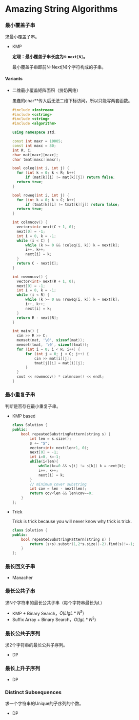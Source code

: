 # Amazing String Algorithms

### 最小覆盖子串

求最小覆盖子串。

* KMP

  **定理：最小覆盖子串长度为`N-next[N]`。**

  最小覆盖子串即前N-Next[N]个字符构成的子串。

#### Variants

* 二维最小覆盖矩阵面积（挤奶网络）

  愚蠢的char**传入后无法二维下标访问，所以只能写两套函数。

  ```c++
  #include <iostream>
  #include <cstring>
  #include <string>
  #include <algorithm>
  
  using namespace std;
  
  const int maxr = 10005;
  const int maxc = 80;
  int R, C;
  char mat[maxr][maxc];
  char tmat[maxc][maxr];
  
  bool coleq(int i, int j) {
  	for (int k = 0; k < R; k++)
  		if (mat[k][i] != mat[k][j]) return false;
  	return true;
  }
  
  bool roweq(int i, int j) {
  	for (int k = 0; k < C; k++)
  		if (tmat[k][i] != tmat[k][j]) return false;
  	return true;
  }
  
  int colmncov() {
  	vector<int> next(C + 1, 0);
  	next[0] = -1;
  	int i = 0, k = -1;
  	while (i < C) {
  		while (k >= 0 && !coleq(i, k)) k = next[k];
  		i++, k++;
  		next[i] = k;
  	}
  	return C - next[C];
  }
  
  int rowmncov() {
  	vector<int> next(R + 1, 0);
  	next[0] = -1;
  	int i = 0, k = -1;
  	while (i < R) {
  		while (k >= 0 && !roweq(i, k)) k = next[k];
  		i++, k++;
  		next[i] = k;
  	}
  	return R - next[R];
  }
  
  int main() {
  	cin >> R >> C;
  	memset(mat, '\0', sizeof(mat));
  	memset(tmat, '\0', sizeof(tmat));
  	for (int i = 0; i < R; i++) {
  		for (int j = 0; j < C; j++) {
  			cin >> mat[i][j];
  			tmat[j][i] = mat[i][j];
  		}
  	}
  	cout << rowmncov() * colmncov() << endl;
  }
  ```




### 最小重复子串

判断是否存在最小重复子串。

* KMP based

  ```c++
  class Solution {
  public:
      bool repeatedSubstringPattern(string s) {
          int len = s.size();
          s += "$";
          vector<int> next(len+1, 0);
          next[0] = -1;
          int i=0, k=-1;
          while(i<len){
              while(k>=0 && s[i] != s[k]) k = next[k];
              i++, k++;
              next[i] = k;
          }
          // minimum cover substring
          int cov = len - next[len];
          return cov<len && len%cov==0;
      }
  };
  ```

* Trick

  Trick is trick because you will never know why trick is trick.

  ```c++
  class Solution {
  public:
      bool repeatedSubstringPattern(string s) {
          return (s+s).substr(1,2*s.size()-2).find(s)!=-1;
      }
  };
  ```


### 最长回文子串

* Manacher



### 最长公共子串

求N个字符串的最长公共子串（每个字符串最长为L）

* KMP + Binary Search，$O(LlgL*N^2)$
* Suffix Array + Binary Search，$O(lgL*N^2)$



### 最长公共子序列

求2个字符串的最长公共子序列。

* DP



### 最长上升子序列

* DP



### Distinct Subsequences

求一个字符串的Unique的子序列的个数。

* DP

